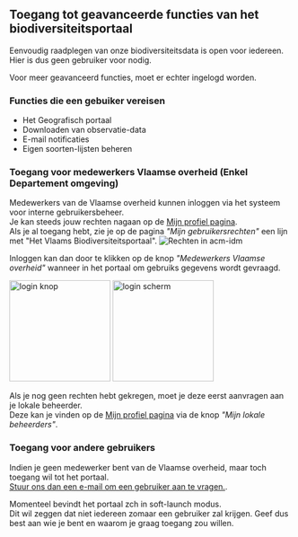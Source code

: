 ## Toegang tot geavanceerde functies van het biodiversiteitsportaal

Eenvoudig raadplegen van onze biodiversiteitsdata is open voor iedereen.  
Hier is dus geen gebruiker voor nodig.  

Voor meer geavanceerd functies, moet er echter ingelogd worden.

### Functies die een gebuiker vereisen

- Het Geografisch portaal
- Downloaden van observatie-data
- E-mail notificaties
- Eigen soorten-lijsten beheren


### Toegang voor medewerkers Vlaamse overheid (Enkel Departement omgeving)

Medewerkers van de Vlaamse overheid kunnen inloggen via het systeem voor interne gebruikersbeheer.  
Je kan steeds jouw rechten nagaan op de [Mijn profiel pagina](https://mijnprofiel-gebruikersbeheer.vlaanderen.be/user/).  
Als je al toegang hebt, zie je op de pagina _"Mijn gebruikersrechten"_ een lijn met "Het Vlaams Biodiversiteitsportaal".
![Rechten in acm-idm](/images/pages/acm_idm_mijn_profiel.png)

Inloggen kan dan door te klikken op de knop _"Medewerkers Vlaamse overheid"_ wanneer in het portaal om gebruiks gegevens wordt gevraagd.
<p float="left">
  <img src="/images/pages/login_button.png" alt="login knop" height="180" />
  <img src="/images/pages/login_screen.png" alt="login scherm" height="180" /> 
</p>


Als je nog geen rechten hebt gekregen, moet je deze eerst aanvragen aan je lokale beheerder.  
Deze kan je vinden op de [Mijn profiel pagina](https://mijnprofiel-gebruikersbeheer.vlaanderen.be/user/) via de knop _"Mijn lokale beheerders"_.

### Toegang voor andere gebruikers

Indien je geen medewerker bent van de Vlaamse overheid, maar toch toegang wil tot het portaal.  
[Stuur ons dan een e-mail om een gebruiker aan te vragen.](mailto:support.natuurdata@inbo.be).

Momenteel bevindt het portaal zch in soft-launch modus.  
Dit wil zeggen dat niet iedereen zomaar een gebruiker zal krijgen.
Geef dus best aan wie je bent en waarom je graag toegang zou willen.


